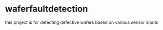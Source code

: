 # waferfaultdetection
this project is for detecting defective wafers based on various sensor inputs
